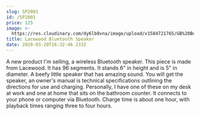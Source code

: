 ```yaml
---
slug: SP2001
id: /SP2001
price: 125
image: >-
  https://res.cloudinary.com/dy6lb8vna/image/upload/v1584721765/GB%20Bowlworks%20Gallery/SP2001a.jpg
title: Lacewood Bluetooth Speaker
date: 2020-03-20T16:32:46.233Z
---
```

A new product I'm selling, a wireless Bluetooth speaker.  This piece is made from Lacewood.  It has 96 segments.  It stands 6" in height and is 5" in diameter.  A beefy little speaker that has amazing sound.  You will get the speaker, an owner's manual is technical specifications outlining the directions for use and charging.  Personally, I have one of these on my desk at work and one at home that sits on the bathroom counter.  It connects to your phone or computer via Bluetooth.  Charge time is about one hour, with playback times ranging three to four hours.